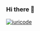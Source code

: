 ### Hi there 👋
[![iuricode](https://github-readme-stats.vercel.app/api/top-langs/?username=leandrogomesmachado&hide=html&layout=compact&theme=default)](https://github.com/anuraghazra/github-readme-stats)
